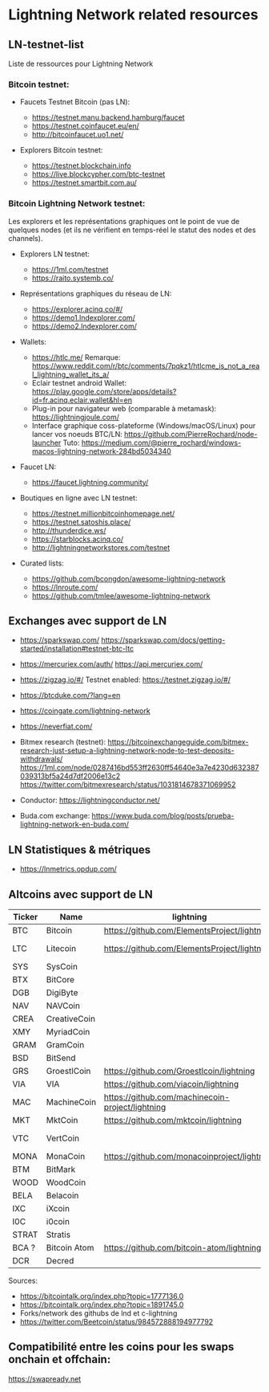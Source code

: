 # Lightning Network related resources

## LN-testnet-list
Liste de ressources pour Lightning Network

### Bitcoin testnet:

- Faucets Testnet Bitcoin (pas LN):
  - https://testnet.manu.backend.hamburg/faucet
  - https://testnet.coinfaucet.eu/en/
  - http://bitcoinfaucet.uo1.net/

- Explorers Bitcoin testnet:
  - https://testnet.blockchain.info
  - https://live.blockcypher.com/btc-testnet
  - https://testnet.smartbit.com.au/
  
### Bitcoin Lightning Network testnet:
Les explorers et les représentations graphiques ont le point de vue de quelques nodes (et ils ne vérifient en temps-réel le statut des nodes et des channels).

- Explorers LN testnet:
  - https://1ml.com/testnet
  - https://raito.systemb.co/

- Représentations graphiques du réseau de LN:
  - https://explorer.acinq.co/#/
  - https://demo1.lndexplorer.com/
  - https://demo2.lndexplorer.com/

- Wallets:
  - https://htlc.me/
  Remarque: https://www.reddit.com/r/btc/comments/7pqkz1/htlcme_is_not_a_real_lightning_wallet_its_a/
  - Eclair testnet android Wallet: https://play.google.com/store/apps/details?id=fr.acinq.eclair.wallet&hl=en
  - Plug-in pour navigateur web (comparable à metamask): https://lightningjoule.com/
  - Interface graphique coss-plateforme (Windows/macOS/Linux) pour lancer vos noeuds BTC/LN: https://github.com/PierreRochard/node-launcher Tuto: https://medium.com/@pierre_rochard/windows-macos-lightning-network-284bd5034340
  
- Faucet LN:
  - https://faucet.lightning.community/

- Boutiques en ligne avec LN testnet:
  - https://testnet.millionbitcoinhomepage.net/
  - https://testnet.satoshis.place/
  - http://thunderdice.ws/
  - https://starblocks.acinq.co/
  - http://lightningnetworkstores.com/testnet

- Curated lists:
  - https://github.com/bcongdon/awesome-lightning-network
  - https://lnroute.com/
  - https://github.com/tmlee/awesome-lightning-network

## Exchanges avec support de LN
- https://sparkswap.com/
https://sparkswap.com/docs/getting-started/installation#testnet-btc-ltc

- https://mercuriex.com/auth/
https://api.mercuriex.com/

- https://zigzag.io/#/ Testnet enabled: https://testnet.zigzag.io/#/

- https://btcduke.com/?lang=en
- https://coingate.com/lightning-network
- https://neverfiat.com/

- Bitmex research (testnet):
https://bitcoinexchangeguide.com/bitmex-research-just-setup-a-lightning-network-node-to-test-deposits-withdrawals/
https://1ml.com/node/0287416bd553ff2630ff54640e3a7e4230d632387039313bf5a24d7df2006e13c2
https://twitter.com/bitmexresearch/status/1031814678371069952

- Conductor:
https://lightningconductor.net/

- Buda.com exchange: https://www.buda.com/blog/posts/prueba-lightning-network-en-buda.com/

## LN Statistiques & métriques

- https://lnmetrics.opdup.com/

## Altcoins avec support de LN

| Ticker	  | Name	  | lightning  | LND  | Else  |
|----------|--------|--------------|------|-------|
| BTC	  | Bitcoin	  | https://github.com/ElementsProject/lightning  | https://github.com/lightningnetwork/lnd
| LTC	  | Litecoin	  | https://github.com/ElementsProject/lightning  | https://github.com/litecoin-foundation/lnd
| SYS   | SysCoin  
| BTX   | BitCore   
| DGB   | DigiByte
| NAV   | NAVCoin
| CREA  | CreativeCoin
| XMY   | MyriadCoin
| GRAM  | GramCoin
| BSD   | BitSend
| GRS	  | GroestlCoin	  | https://github.com/Groestlcoin/lightning  | 
| VIA	  |	VIA	  | https://github.com/viacoin/lightning  | https://github.com/viacoin/lnd
| MAC	  |	MachineCoin	  | https://github.com/machinecoin-project/lightning  | https://github.com/machinecoin-project/lnd
| MKT	  |	MktCoin	  | https://github.com/mktcoin/lightning  | 
| VTC   | VertCoin  |              |     | https://github.com/vertcoin-project/lit
| MONA  | MonaCoin  | https://github.com/monacoinproject/lightning  |   |  
| BTM   | BitMark
| WOOD  | WoodCoin
| BELA  | Belacoin
| IXC   | iXcoin
| I0C   | i0coin
| STRAT | Stratis
| BCA ? | Bitcoin Atom  | https://github.com/bitcoin-atom/lightning  | https://github.com/bitcoin-atom/lnd
| DCR   | Decred   |   | https://github.com/decred/dcrlnd

Sources:
- https://bitcointalk.org/index.php?topic=1777136.0
- https://bitcointalk.org/index.php?topic=1891745.0
- Forks/network des githubs de lnd et c-lightning
- https://twitter.com/Beetcoin/status/984572888194977792

## Compatibilité entre les coins pour les swaps onchain et offchain:
https://swapready.net
